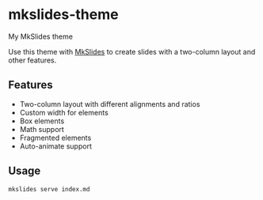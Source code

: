 # mkslides-theme
My MkSlides theme

Use this theme with [MkSlides](https://github.com/MartenBE/mkslides) to create slides with a two-column layout and other features.


## Features
- Two-column layout with different alignments and ratios
- Custom width for elements
- Box elements
- Math support
- Fragmented elements
- Auto-animate support

## Usage

`mkslides serve index.md`